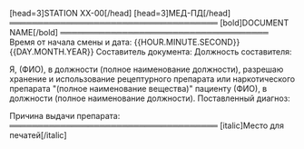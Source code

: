 [head=3]STATION XX-00[/head]
[head=3]МЕД-ПД[/head]
═════════════════════════════════════
[bold]DOCUMENT NAME[/bold]
═════════════════════════════════════
Время от начала смены и дата: {{HOUR.MINUTE.SECOND}} {{DAY.MONTH.YEAR}}
Составитель документа:
Должность составителя:

Я, (ФИО), в должности (полное наименование должности), разрешаю хранение и использование рецептурного препарата или наркотического препарата "(полное наименование вещества)" пациенту (ФИО), в должности (полное наименование должности).
Поставленный диагноз:

Причина выдачи препарата:
═════════════════════════════════════
[italic]Место для печатей[/italic]
